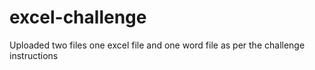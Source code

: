 # excel-challenge
Uploaded two files
one excel file and one word file as per the challenge instructions
